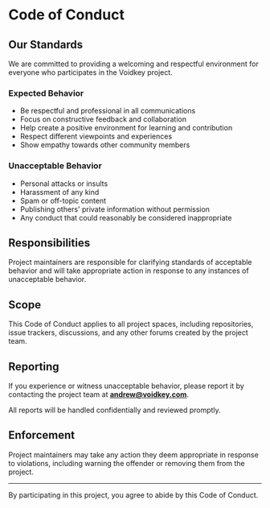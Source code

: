 # Code of Conduct

## Our Standards

We are committed to providing a welcoming and respectful environment for everyone who participates in the Voidkey project.

### Expected Behavior

- Be respectful and professional in all communications
- Focus on constructive feedback and collaboration
- Help create a positive environment for learning and contribution
- Respect different viewpoints and experiences
- Show empathy towards other community members

### Unacceptable Behavior

- Personal attacks or insults
- Harassment of any kind
- Spam or off-topic content
- Publishing others' private information without permission
- Any conduct that could reasonably be considered inappropriate

## Responsibilities

Project maintainers are responsible for clarifying standards of acceptable behavior and will take appropriate action in response to any instances of unacceptable behavior.

## Scope

This Code of Conduct applies to all project spaces, including repositories, issue trackers, discussions, and any other forums created by the project team.

## Reporting

If you experience or witness unacceptable behavior, please report it by contacting the project team at **andrew@voidkey.com**.

All reports will be handled confidentially and reviewed promptly.

## Enforcement

Project maintainers may take any action they deem appropriate in response to violations, including warning the offender or removing them from the project.

---

By participating in this project, you agree to abide by this Code of Conduct.